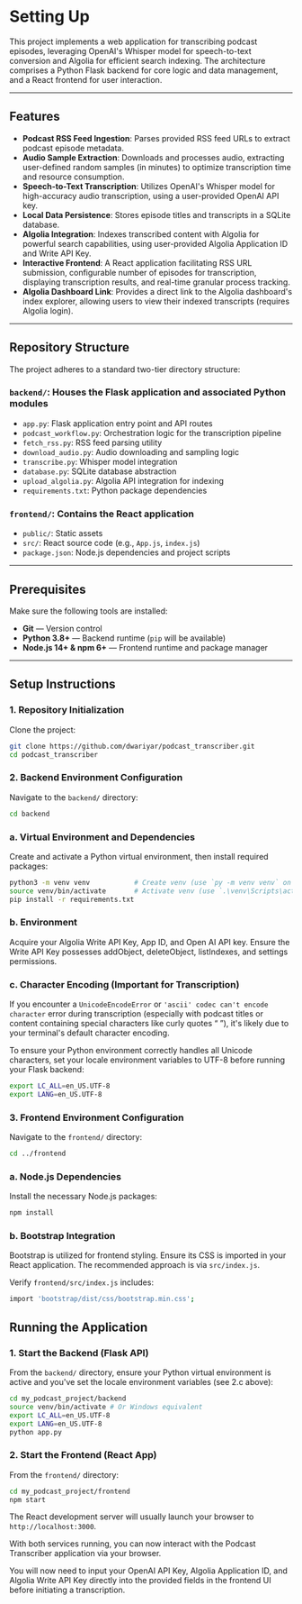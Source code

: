 # Setting Up

This project implements a web application for transcribing podcast episodes, leveraging OpenAI's Whisper model for speech-to-text conversion and Algolia for efficient search indexing. The architecture comprises a Python Flask backend for core logic and data management, and a React frontend for user interaction.

---

## Features

- **Podcast RSS Feed Ingestion**: Parses provided RSS feed URLs to extract podcast episode metadata.
- **Audio Sample Extraction**: Downloads and processes audio, extracting user-defined random samples (in minutes) to optimize transcription time and resource consumption.
- **Speech-to-Text Transcription**: Utilizes OpenAI's Whisper model for high-accuracy audio transcription, using a user-provided OpenAI API key.
- **Local Data Persistence**: Stores episode titles and transcripts in a SQLite database.
- **Algolia Integration**: Indexes transcribed content with Algolia for powerful search capabilities, using user-provided Algolia Application ID and Write API Key.
- **Interactive Frontend**: A React application facilitating RSS URL submission, configurable number of episodes for transcription, displaying transcription results, and real-time granular process tracking.
- **Algolia Dashboard Link**: Provides a direct link to the Algolia dashboard's index explorer, allowing users to view their indexed transcripts (requires Algolia login).

---

## Repository Structure

The project adheres to a standard two-tier directory structure:

### `backend/`: Houses the Flask application and associated Python modules

- `app.py`: Flask application entry point and API routes  
- `podcast_workflow.py`: Orchestration logic for the transcription pipeline  
- `fetch_rss.py`: RSS feed parsing utility  
- `download_audio.py`: Audio downloading and sampling logic  
- `transcribe.py`: Whisper model integration  
- `database.py`: SQLite database abstraction  
- `upload_algolia.py`: Algolia API integration for indexing  
- `requirements.txt`: Python package dependencies  

### `frontend/`: Contains the React application

- `public/`: Static assets  
- `src/`: React source code (e.g., `App.js`, `index.js`)  
- `package.json`: Node.js dependencies and project scripts  

---

## Prerequisites

Make sure the following tools are installed:

- **Git** — Version control  
- **Python 3.8+** — Backend runtime (`pip` will be available)  
- **Node.js 14+ & npm 6+** — Frontend runtime and package manager  

---

## Setup Instructions

### 1. Repository Initialization

Clone the project:

```bash
git clone https://github.com/dwariyar/podcast_transcriber.git
cd podcast_transcriber
```

### 2. Backend Environment Configuration

Navigate to the `backend/` directory:

```bash
cd backend
```

### a. Virtual Environment and Dependencies

Create and activate a Python virtual environment, then install required packages:

```bash
python3 -m venv venv           # Create venv (use `py -m venv venv` on Windows)
source venv/bin/activate       # Activate venv (use `.\venv\Scripts\activate.bat` or `.\venv\Scripts\Activate.ps1` on Windows)
pip install -r requirements.txt
```

### b. Environment

Acquire your Algolia Write API Key, App ID, and Open AI API key. Ensure the Write API Key possesses addObject, deleteObject, listIndexes, and settings permissions.

### c. Character Encoding (Important for Transcription)

If you encounter a `UnicodeEncodeError` or `'ascii' codec can't encode character` error during transcription (especially with podcast titles or content containing special characters like curly quotes “ ”), it's likely due to your terminal's default character encoding.

To ensure your Python environment correctly handles all Unicode characters, set your locale environment variables to UTF-8 before running your Flask backend:

```bash
export LC_ALL=en_US.UTF-8
export LANG=en_US.UTF-8
```

### 3. Frontend Environment Configuration

Navigate to the `frontend/` directory:

```bash
cd ../frontend
```

### a. Node.js Dependencies

Install the necessary Node.js packages:

```bash
npm install
```

### b. Bootstrap Integration

Bootstrap is utilized for frontend styling. Ensure its CSS is imported in your React application. The recommended approach is via `src/index.js`.

Verify `frontend/src/index.js` includes:

```bash
import 'bootstrap/dist/css/bootstrap.min.css';
```

## Running the Application

### 1. Start the Backend (Flask API)

From the `backend/` directory, ensure your Python virtual environment is active and you've set the locale environment variables (see 2.c above):

```bash
cd my_podcast_project/backend
source venv/bin/activate # Or Windows equivalent
export LC_ALL=en_US.UTF-8
export LANG=en_US.UTF-8
python app.py
```

### 2. Start the Frontend (React App)

From the `frontend/` directory:

```bash
cd my_podcast_project/frontend
npm start
```

The React development server will usually launch your browser to `http://localhost:3000`.

With both services running, you can now interact with the Podcast Transcriber application via your browser.

You will now need to input your OpenAI API Key, Algolia Application ID, and Algolia Write API Key directly into the provided fields in the frontend UI before initiating a transcription.
